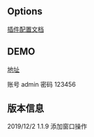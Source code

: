 ## Options

[插件配置文档](https://docs.cool-admin.com/#/front/crud)

## DEMO

[地址](https://show.cool-admin.com/)

账号 admin
密码 123456

## 版本信息
2019/12/2 1.1.9 添加窗口操作
